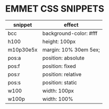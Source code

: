 # EMMET CSS SNIPPETS

| snippet | effect |
| --- | --- |
| bcc | background-color: #fff |
| h100 | height: 100px |
| m10p30e5x | margin: 10% 30em 5ex; |
| pos:a | position: absolute |
| pos:f | position: fixed |
| pos:r | position: relative |
| pos:s | position: static |
| w100 | width: 100px |
| w100p | width: 100% |

<!-- 
*todo
https://docs.emmet.io/css-abbreviations/
-->
